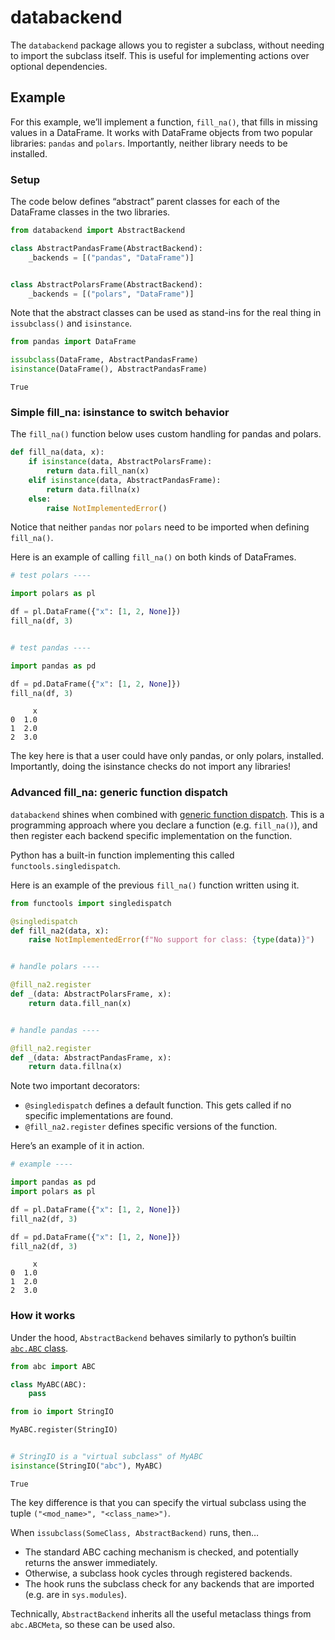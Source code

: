 
# databackend

The `databackend` package allows you to register a subclass, without
needing to import the subclass itself. This is useful for implementing
actions over optional dependencies.

## Example

For this example, we’ll implement a function, `fill_na()`, that fills in
missing values in a DataFrame. It works with DataFrame objects from two
popular libraries: `pandas` and `polars`. Importantly, neither library
needs to be installed.

### Setup

The code below defines “abstract” parent classes for each of the
DataFrame classes in the two libraries.

``` python
from databackend import AbstractBackend

class AbstractPandasFrame(AbstractBackend):
    _backends = [("pandas", "DataFrame")]


class AbstractPolarsFrame(AbstractBackend):
    _backends = [("polars", "DataFrame")]
```

Note that the abstract classes can be used as stand-ins for the real
thing in `issubclass()` and `isinstance`.

``` python
from pandas import DataFrame

issubclass(DataFrame, AbstractPandasFrame)
isinstance(DataFrame(), AbstractPandasFrame)
```

    True

### Simple fill_na: isinstance to switch behavior

The `fill_na()` function below uses custom handling for pandas and
polars.

``` python
def fill_na(data, x):
    if isinstance(data, AbstractPolarsFrame):
        return data.fill_nan(x)
    elif isinstance(data, AbstractPandasFrame):
        return data.fillna(x)
    else:
        raise NotImplementedError()
```

Notice that neither `pandas` nor `polars` need to be imported when
defining `fill_na()`.

Here is an example of calling `fill_na()` on both kinds of DataFrames.

``` python
# test polars ----

import polars as pl

df = pl.DataFrame({"x": [1, 2, None]})
fill_na(df, 3)


# test pandas ----

import pandas as pd

df = pd.DataFrame({"x": [1, 2, None]})
fill_na(df, 3)
```

         x
    0  1.0
    1  2.0
    2  3.0

The key here is that a user could have only pandas, or only polars,
installed. Importantly, doing the isinstance checks do not import any
libraries!

### Advanced fill_na: generic function dispatch

`databackend` shines when combined with [generic function
dispatch](https://mchow.com/posts/2020-02-24-single-dispatch-data-science/).
This is a programming approach where you declare a function
(e.g. `fill_na()`), and then register each backend specific
implementation on the function.

Python has a built-in function implementing this called
`functools.singledispatch`.

Here is an example of the previous `fill_na()` function written using
it.

``` python
from functools import singledispatch

@singledispatch
def fill_na2(data, x):
    raise NotImplementedError(f"No support for class: {type(data)}")


# handle polars ----

@fill_na2.register
def _(data: AbstractPolarsFrame, x):
    return data.fill_nan(x)


# handle pandas ----

@fill_na2.register
def _(data: AbstractPandasFrame, x):
    return data.fillna(x)
```

Note two important decorators:

-   `@singledispatch` defines a default function. This gets called if no
    specific implementations are found.
-   `@fill_na2.register` defines specific versions of the function.

Here’s an example of it in action.

``` python
# example ----

import pandas as pd
import polars as pl

df = pl.DataFrame({"x": [1, 2, None]})
fill_na2(df, 3)

df = pd.DataFrame({"x": [1, 2, None]})
fill_na2(df, 3)
```

         x
    0  1.0
    1  2.0
    2  3.0

### How it works

Under the hood, `AbstractBackend` behaves similarly to python’s builtin
[`abc.ABC` class](https://docs.python.org/3/library/abc.html#abc.ABC).

``` python
from abc import ABC

class MyABC(ABC):
    pass

from io import StringIO

MyABC.register(StringIO)


# StringIO is a "virtual subclass" of MyABC
isinstance(StringIO("abc"), MyABC)
```

    True

The key difference is that you can specify the virtual subclass using
the tuple `("<mod_name>", "<class_name>")`.

When `issubclass(SomeClass, AbstractBackend)` runs, then…

-   The standard ABC caching mechanism is checked, and potentially
    returns the answer immediately.
-   Otherwise, a subclass hook cycles through registered backends.
-   The hook runs the subclass check for any backends that are imported
    (e.g. are in `sys.modules`).

Technically, `AbstractBackend` inherits all the useful metaclass things
from `abc.ABCMeta`, so these can be used also.
